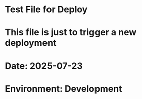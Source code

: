 # Test File for Deploy
# This file is just to trigger a new deployment
# Date: 2025-07-23
# Environment: Development
